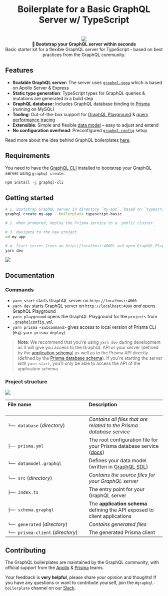 <h1 align="center"><strong>Boilerplate for a Basic GraphQL Server w/ TypeScript</strong></h1>

<br />

<div align="center"><img src="https://imgur.com/1MfnLVl.png" /></div>

<div align="center"><strong>🚀 Bootstrap your GraphQL server within seconds</strong></div>
<div align="center">Basic starter kit for a flexible GraphQL server for TypeScript - based on best practices from the GraphQL community.</div>

## Features

- **Scalable GraphQL server:** The server uses [`graphql-yoga`](https://github.com/prisma/graphql-yoga) which is based on Apollo Server & Express
- **Static type generation**: TypeScript types for GraphQL queries & mutations are generated in a build step
- **GraphQL database:** Includes GraphQL database binding to [Prisma](https://www.prismagraphql.com) (running on MySQL)
- **Tooling**: Out-of-the-box support for [GraphQL Playground](https://github.com/prisma/graphql-playground) & [query performance tracing](https://github.com/apollographql/apollo-tracing)
- **Extensible**: Simple and flexible [data model](./database/datamodel.graphql) – easy to adjust and extend
- **No configuration overhead**: Preconfigured [`graphql-config`](https://github.com/prisma/graphql-config) setup

Read more about the idea behind GraphQL boilerplates [here](https://blog.graph.cool/graphql-boilerplates-graphql-create-how-to-setup-a-graphql-project-6428be2f3a5).

## Requirements

You need to have the [GraphQL CLI](https://github.com/graphql-cli/graphql-cli) installed to bootstrap your GraphQL server using `graphql create`:

```sh
npm install -g graphql-cli
```

## Getting started

```sh
# 1. Bootstrap GraphQL server in directory `my-app`, based on `typescript-basic` boilerplate
graphql create my-app --boilerplate typescript-basic

# 2. When prompted, deploy the Prisma service to a _public cluster_

# 3. Navigate to the new project
cd my-app

# 4. Start server (runs on http://localhost:4000) and open GraphQL Playground
yarn dev
```

![](https://imgur.com/hElq68i.png)

## Documentation

### Commands

- `yarn start` starts GraphQL server on `http://localhost:4000`
- `yarn dev` starts GraphQL server on `http://localhost:4000` _and_ opens GraphQL Playground
- `yarn playground` opens the GraphQL Playground for the `projects` from [`.graphqlconfig.yml`](./.graphqlconfig.yml)
- `yarn prisma <subcommand>` gives access to local version of Prisma CLI (e.g. `yarn prisma deploy`)

> **Note**: We recommend that you're using `yarn dev` during development as it will give you access to the GraphQL API or your server (defined by the [application schema](./api/schema.graphql)) as well as to the Prisma API directly (defined by the [Prisma database schema](./generated/prisma.graphql)). If you're starting the server with `yarn start`, you'll only be able to access the API of the application schema.

### Project structure

![](https://imgur.com/95faUsa.png)

| File name 　　　　　　　　　　　　　　 | Description 　　　　　　　　<br><br>                                                                                                                           |
| :------------------------------------- | :------------------------------------------------------------------------------------------------------------------------------------------------------------- |
| `└── database` (_directory_)           | _Contains all files that are related to the Prisma database service_                                                                                           | \ |
| `├── prisma.yml`                       | The root configuration file for your Prisma database service ([docs](https://www.prismagraphql.com/docs/reference/prisma.yml/overview-and-example-foatho8aip)) |
| `└── datamodel.graphql`                | Defines your data model (written in [GraphQL SDL](https://blog.graph.cool/graphql-sdl-schema-definition-language-6755bcb9ce51))                                |
| `└── src` (_directory_)                | _Contains the source files for your GraphQL server_                                                                                                            |
| `├── index.ts`                         | The entry point for your GraphQL server                                                                                                                        |
| `├── schema.graphql`                   | The **application schema** defining the API exposed to client applications                                                                                     |
| `└── generated` (_directory_)          | _Contains generated files_                                                                                                                                     |
| `└── prisma-client` (_directory_)      | The generated Prisma client                                                                                                                                    |

## Contributing

The GraphQL boilerplates are maintained by the GraphQL community, with official support from the [Apollo](https://www.apollographql.com/) & [Prisma](https://www.prisma.io) teams.

Your feedback is **very helpful**, please share your opinion and thoughts! If you have any questions or want to contribute yourself, join the `#graphql-boilerplate` channel on our [Slack](https://slack.prisma.io/).

